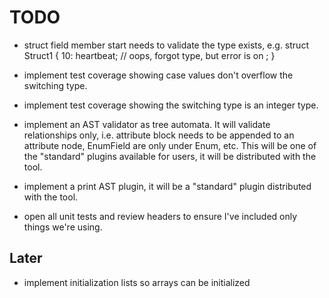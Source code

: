 # TODO
- struct field member start needs to validate the type exists, e.g. 
    struct Struct1 {
         10:    heartbeat; 	// oops, forgot type, but error is on ;
    }

- implement test coverage showing case values don't overflow the switching type.
- implement test coverage showing the switching type is an integer type. 

- implement an AST validator as tree automata. It will validate relationships only, i.e. attribute block needs to be appended to an attribute node, EnumField are only under Enum, etc. This will be one of the "standard" plugins available for users, it will be distributed with the tool.
- implement a print AST plugin, it will be a "standard" plugin distributed with the tool.
- open all unit tests and review headers to ensure I've included only things we're using. 

## Later 

- implement initialization lists so arrays can be initialized
